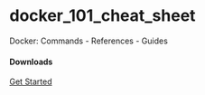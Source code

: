 # docker_101_cheat_sheet
Docker: Commands - References - Guides

#### Downloads
[Get Started]([URL_del_enlace](https://www.docker.com/get-started/)https://www.docker.com/get-started/)

